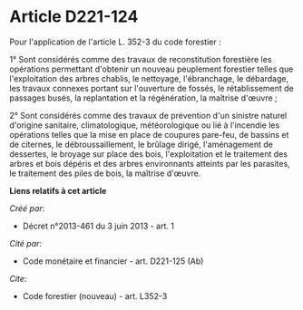 # Article D221-124

Pour l'application de l'article L. 352-3 du code forestier : 

1° Sont considérés comme des travaux de reconstitution forestière les opérations permettant d'obtenir un nouveau peuplement
forestier telles que l'exploitation des arbres chablis, le nettoyage, l'ébranchage, le débardage, les travaux connexes
portant sur l'ouverture de fossés, le rétablissement de passages busés, la replantation et la régénération, la maîtrise
d'œuvre ; 

2° Sont considérés comme des travaux de prévention d'un sinistre naturel d'origine sanitaire, climatologique, météorologique
ou lié à l'incendie les opérations telles que la mise en place de coupures pare-feu, de bassins et de citernes, le
débroussaillement, le brûlage dirigé, l'aménagement de dessertes, le broyage sur place des bois, l'exploitation et le
traitement des arbres et bois dépéris et des arbres environnants atteints par les parasites, le traitement des piles de bois,
la maîtrise d'œuvre.

**Liens relatifs à cet article**

_Créé par_:

  - Décret n°2013-461 du 3 juin 2013 - art. 1

_Cité par_:

  - Code monétaire et financier - art. D221-125 (Ab)

_Cite_:

  - Code forestier (nouveau) - art. L352-3
